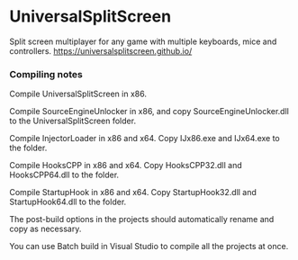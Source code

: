 # UniversalSplitScreen
Split screen multiplayer for any game with multiple keyboards, mice and controllers.
https://universalsplitscreen.github.io/

### Compiling notes
Compile UniversalSplitScreen in x86.

Compile SourceEngineUnlocker in x86, and copy SourceEngineUnlocker.dll to the UniversalSplitScreen folder.

Compile InjectorLoader in x86 and x64. Copy IJx86.exe and IJx64.exe to the folder.

Compile HooksCPP in x86 and x64. Copy HooksCPP32.dll and HooksCPP64.dll to the folder.

Compile StartupHook in x86 and x64. Copy StartupHook32.dll and StartupHook64.dll to the folder.

The post-build options in the projects should automatically rename and copy as necessary.

You can use Batch build in Visual Studio to compile all the projects at once.
